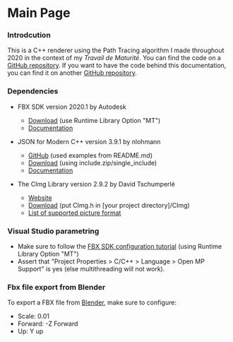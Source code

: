 # Main Page
### Introdcution
This is a C++ renderer using the Path Tracing algorithm I made throughout 2020 in the context of my *Travail de Maturité*. You can find the code on a [GitHub repository](https://github.com/JoachimFavre/PathTracer). If you want to have the code behind this documentation, you can find it on another [GitHub repository](https://github.com/JoachimFavre/PathTracerDocumentation).


### Dependencies
- FBX SDK version 2020.1 by Autodesk
  - [Download](https://www.autodesk.com/developer-network/platform-technologies/fbx-sdk-2020-0 ) (use Runtime Library Option "MT")
  - [Documentation](https://help.autodesk.com/view/FBX/2020/ENU/)

- JSON for Modern C++ version 3.9.1 by nlohmann
  - [GitHub](https://github.com/nlohmann/json) (used examples from README.md)
  - [Download](https://github.com/nlohmann/json/releases/tag/v3.9.1) (using include.zip/single_include)
  - [Documentation](https://nlohmann.github.io/json/)

- The CImg Library version 2.9.2 by David Tschumperlé
  - [Website](http://cimg.eu/)
  - [Download](http://cimg.eu/download.shtml) (put CImg.h in [your project directory]/CImg)
  - [List of supported picture format](http://cimg.eu/reference/group__cimg__files__io.html)


### Visual Studio parametring
- Make sure to follow the [FBX SDK configuration tutorial](https://help.autodesk.com/view/FBX/2020/ENU/?guid=FBX_Developer_Help_getting_started_installing_and_configuring_configuring_the_fbx_sdk_for_wind_html) (using Runtime Library Option "MT")
- Assert that "Project Properties > C/C++ > Language > Open MP Support" is yes (else multithreading will not work).


### Fbx file export from Blender
To export a FBX file from [Blender](https://www.blender.org/), make sure to configure:
- Scale: 0.01
- Forward: -Z Forward
- Up: Y up
